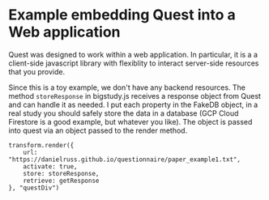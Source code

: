 # Example embedding Quest into a Web application

Quest was designed to work within a web application. In particular, it is a a client-side javascript library with flexiblity to interact server-side resources that you provide.

Since this is a toy example, we don't have any backend resources. The method `storeResponse` in bigstudy.js receives a response object from Quest and can handle it as needed. I put each property in the FakeDB object, in a real study you should safely store the data in a database (GCP Cloud Firestore is a good example, but whatever you like). The object is passed into quest via an object passed to the render method.

```
transform.render({
    url: "https://danielruss.github.io/questionnaire/paper_example1.txt",
    activate: true,
    store: storeResponse,
    retrieve: getResponse
}, "questDiv")
```
